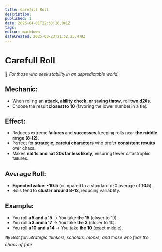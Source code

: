 ```yaml
---
title: Carefull Roll
description: 
published: 1
date: 2025-04-01T22:30:16.081Z
tags: 
editor: markdown
dateCreated: 2025-03-23T21:52:25.479Z
---
```


# Carefull Roll
📜 *For those who seek stability in an unpredictable world.*  

## **Mechanic:**  
- When rolling an **attack, ability check, or saving throw**, roll **two d20s**.  
- Choose the result **closest to 10** (favoring the lower number in a tie).  

## **Effect:**  
- Reduces extreme **failures** and **successes**, keeping rolls near **the middle range (8-12)**.  
- Perfect for **strategic, careful characters** who prefer **consistent results** over chaos.  
- Makes **nat 1s and nat 20s far less likely**, ensuring fewer catastrophic failures.  

## **Average Roll:**  
- **Expected value: ~10.5** (compared to a standard d20 average of **10.5**).  
- Rolls tend to **cluster around 8-12**, reducing variability.  

## **Example:**  
- You roll **a 5 and a 15** → You take **the 15** (closer to 10).  
- You roll **a 3 and a 17** → You take **the 3** (closer to 10).  
- You roll **a 10 and a 14** → You take **the 10** (exact middle).  

🎭 *Best for: Strategic thinkers, scholars, monks, and those who fear the chaos of fate.*  